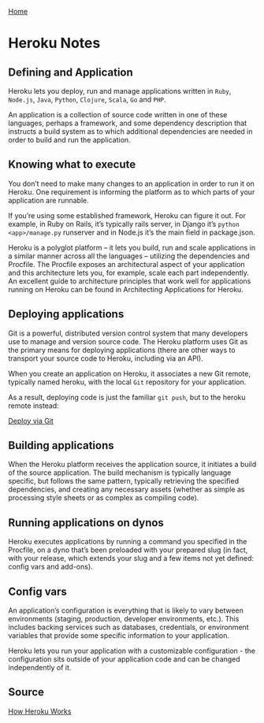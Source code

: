 [Home](../README.md)

# Heroku Notes

## Defining and Application

Heroku lets you deploy, run and manage applications written in `Ruby`, `Node.js`, `Java`, `Python`, `Clojure`, `Scala`, `Go` and `PHP`.

An application is a collection of source code written in one of these languages, perhaps a framework, and some dependency description that instructs a build system as to which additional dependencies are needed in order to build and run the application.

## Knowing what to execute

You don’t need to make many changes to an application in order to run it on Heroku. One requirement is informing the platform as to which parts of your application are runnable.

If you’re using some established framework, Heroku can figure it out. For example, in Ruby on Rails, it’s typically rails server, in Django it’s `python <app>/manage.py` runserver and in Node.js it’s the main field in package.json.

Heroku is a polyglot platform – it lets you build, run and scale applications in a similar manner across all the languages – utilizing the dependencies and Procfile. The Procfile exposes an architectural aspect of your application and this architecture lets you, for example, scale each part independently. An excellent guide to architecture principles that work well for applications running on Heroku can be found in Architecting Applications for Heroku. 

## Deploying applications

Git is a powerful, distributed version control system that many developers use to manage and version source code. The Heroku platform uses Git as the primary means for deploying applications (there are other ways to transport your source code to Heroku, including via an API).

When you create an application on Heroku, it associates a new Git remote, typically named heroku, with the local `Git` repository for your application.

As a result, deploying code is just the familiar `git push`, but to the heroku remote instead:

[Deploy via Git](img/heroku-deploy.png)

## Building applications

When the Heroku platform receives the application source, it initiates a build of the source application. The build mechanism is typically language specific, but follows the same pattern, typically retrieving the specified dependencies, and creating any necessary assets (whether as simple as processing style sheets or as complex as compiling code).

## Running applications on dynos

Heroku executes applications by running a command you specified in the Procfile, on a dyno that’s been preloaded with your prepared slug (in fact, with your release, which extends your slug and a few items not yet defined: config vars and add-ons).

## Config vars

An application’s configuration is everything that is likely to vary between environments (staging, production, developer environments, etc.). This includes backing services such as databases, credentials, or environment variables that provide some specific information to your application.

Heroku lets you run your application with a customizable configuration - the configuration sits outside of your application code and can be changed independently of it.

## Source
[How Heroku Works](https://devcenter.heroku.com/articles/how-heroku-works)